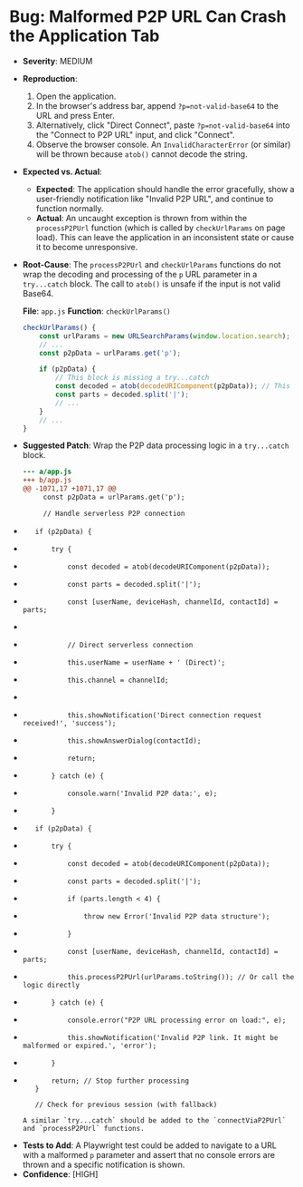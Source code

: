 # Bug: Malformed P2P URL Can Crash the Application Tab

*   **Severity**: MEDIUM
*   **Reproduction**:
    1.  Open the application.
    2.  In the browser's address bar, append `?p=not-valid-base64` to the URL and press Enter.
    3.  Alternatively, click "Direct Connect", paste `?p=not-valid-base64` into the "Connect to P2P URL" input, and click "Connect".
    4.  Observe the browser console. An `InvalidCharacterError` (or similar) will be thrown because `atob()` cannot decode the string.

*   **Expected vs. Actual**:
    *   **Expected**: The application should handle the error gracefully, show a user-friendly notification like "Invalid P2P URL", and continue to function normally.
    *   **Actual**: An uncaught exception is thrown from within the `processP2PUrl` function (which is called by `checkUrlParams` on page load). This can leave the application in an inconsistent state or cause it to become unresponsive.

*   **Root-Cause**: The `processP2PUrl` and `checkUrlParams` functions do not wrap the decoding and processing of the `p` URL parameter in a `try...catch` block. The call to `atob()` is unsafe if the input is not valid Base64.

    **File**: `app.js`
    **Function**: `checkUrlParams()`
    ```javascript
    checkUrlParams() {
        const urlParams = new URLSearchParams(window.location.search);
        // ...
        const p2pData = urlParams.get('p');

        if (p2pData) {
            // This block is missing a try...catch
            const decoded = atob(decodeURIComponent(p2pData)); // This line throws the error
            const parts = decoded.split('|');
            // ...
        }
        // ...
    }
    ```

*   **Suggested Patch**:
    Wrap the P2P data processing logic in a `try...catch` block.

    ```diff
    --- a/app.js
    +++ b/app.js
    @@ -1071,17 +1071,17 @@
         const p2pData = urlParams.get('p');

         // Handle serverless P2P connection
-        if (p2pData) {
-            try {
-                const decoded = atob(decodeURIComponent(p2pData));
-                const parts = decoded.split('|');
-                const [userName, deviceHash, channelId, contactId] = parts;
-
-                // Direct serverless connection
-                this.userName = userName + ' (Direct)';
-                this.channel = channelId;
-
-                this.showNotification('Direct connection request received!', 'success');
-                this.showAnswerDialog(contactId);
-                return;
-            } catch (e) {
-                console.warn('Invalid P2P data:', e);
-            }
+        if (p2pData) {
+            try {
+                const decoded = atob(decodeURIComponent(p2pData));
+                const parts = decoded.split('|');
+                if (parts.length < 4) {
+                    throw new Error('Invalid P2P data structure');
+                }
+                const [userName, deviceHash, channelId, contactId] = parts;
+                this.processP2PUrl(urlParams.toString()); // Or call the logic directly
+            } catch (e) {
+                console.error("P2P URL processing error on load:", e);
+                this.showNotification('Invalid P2P link. It might be malformed or expired.', 'error');
+            }
+            return; // Stop further processing
         }

         // Check for previous session (with fallback)

    ```
    A similar `try...catch` should be added to the `connectViaP2PUrl` and `processP2PUrl` functions.

*   **Tests to Add**: A Playwright test could be added to navigate to a URL with a malformed `p` parameter and assert that no console errors are thrown and a specific notification is shown.
*   **Confidence**: [HIGH]
